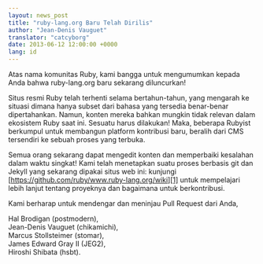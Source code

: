 ```yaml
---
layout: news_post
title: "ruby-lang.org Baru Telah Dirilis"
author: "Jean-Denis Vauguet"
translator: "catcyborg"
date: 2013-06-12 12:00:00 +0000
lang: id
---
```


Atas nama komunitas Ruby, kami bangga untuk mengumumkan kepada Anda bahwa
ruby-lang.org baru sekarang diluncurkan!

Situs resmi Ruby telah terhenti selama bertahun-tahun, yang mengarah ke situasi
dimana hanya subset dari bahasa yang tersedia benar-benar dipertahankan.
Namun, konten mereka bahkan mungkin tidak relevan dalam ekosistem Ruby saat ini.
Sesuatu harus dilakukan! Maka, beberapa Rubyist berkumpul untuk membangun
platform kontribusi baru, beralih dari CMS tersendiri ke sebuah proses yang terbuka.

Semua orang sekarang dapat mengedit konten dan memperbaiki kesalahan dalam waktu singkat!
Kami telah menetapkan suatu proses berbasis git dan Jekyll yang sekarang dipakai situs web ini:
kunjungi [https://github.com/ruby/www.ruby-lang.org/wiki][1] untuk mempelajari lebih lanjut
tentang proyeknya dan bagaimana untuk berkontribusi.

Kami berharap untuk mendengar dan meninjau Pull Request dari Anda,

Hal Brodigan (postmodern),<br />
Jean-Denis Vauguet (chikamichi),<br />
Marcus Stollsteimer (stomar),<br />
James Edward Gray II (JEG2),<br />
Hiroshi Shibata (hsbt).


[1]: https://github.com/ruby/www.ruby-lang.org/wiki
